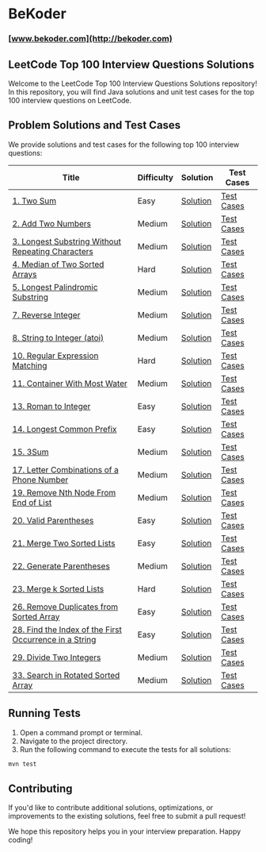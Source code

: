 # BeKoder
### [www.bekoder.com](http://bekoder.com)

## LeetCode Top 100 Interview Questions Solutions

Welcome to the LeetCode Top 100 Interview Questions Solutions repository! In this repository, you will find Java solutions and unit test cases for the top 100 interview questions on LeetCode.

## Problem Solutions and Test Cases

We provide solutions and test cases for the following top 100 interview questions:

| Title | Difficulty | Solution | Test Cases |
| ----- | ---------- | -------- | ---------- |
| [1. Two Sum](https://leetcode.com/problems/two-sum/) | Easy | [Solution](src/main/java/org/bekoder/TwoSum.java) | [Test Cases](src/test/java/org/bekoder/TwoSumTest.java) |
| [2. Add Two Numbers](https://leetcode.com/problems/add-two-numbers) | Medium | [Solution](src/main/java/org/bekoder/AddTwoNumbers.java) | [Test Cases](src/test/java/org/bekoder/AddTwoNumbersTest.java) |
| [3. Longest Substring Without Repeating Characters](https://leetcode.com/problems/longest-substring-without-repeating-characters/) | Medium | [Solution](src/main/java/org/bekoder/LongestSubstring.java) | [Test Cases](src/test/java/org/bekoder/LongestSubstringTest.java) |
| [4. Median of Two Sorted Arrays](https://leetcode.com/problems/median-of-two-sorted-arrays) | Hard | [Solution](src/main/java/org/bekoder/MedianOfTwoSortedArrays.java) | [Test Cases](src/test/java/org/bekoder/MedianOfTwoSortedArraysTest.java) |
| [5. Longest Palindromic Substring](https://leetcode.com/problems/longest-palindromic-substring) | Medium | [Solution](src/main/java/org/bekoder/LongestPalindromicSubstring.java) | [Test Cases](src/test/java/org/bekoder/LongestPalindromicSubstringTest.java) |
| [7. Reverse Integer](https://leetcode.com/problems/reverse-integer) | Medium | [Solution](src/main/java/org/bekoder/ReverseInteger.java) | [Test Cases](src/test/java/org/bekoder/ReverseIntegerTest.java) |
| [8. String to Integer (atoi)](https://leetcode.com/problems/string-to-integer-atoi) | Medium | [Solution](src/main/java/org/bekoder/StringToInteger.java) | [Test Cases](src/test/java/org/bekoder/StringToIntegerTest.java) |
| [10. Regular Expression Matching](https://leetcode.com/problems/regular-expression-matching) | Hard | [Solution](src/main/java/org/bekoder/RegularExpressionMatching.java) | [Test Cases](src/test/java/org/bekoder/RegularExpressionMatchingTest.java) |
| [11. Container With Most Water](https://leetcode.com/problems/container-with-most-water) | Medium | [Solution](src/main/java/org/bekoder/ContainerWithMostWater.java) | [Test Cases](src/test/java/org/bekoder/ContainerWithMostWaterTest.java) |
| [13. Roman to Integer](https://leetcode.com/problems/roman-to-integer) | Easy | [Solution](src/main/java/org/bekoder/RomanToInteger.java) | [Test Cases](src/test/java/org/bekoder/RomanToIntegerTest.java) |
| [14. Longest Common Prefix](https://leetcode.com/problems/longest-common-prefix) | Easy | [Solution](src/main/java/org/bekoder/LongestCommonPrefix.java) | [Test Cases](src/test/java/org/bekoder/LongestCommonPrefixTest.java) |
| [15. 3Sum](https://leetcode.com/problems/3sum) | Medium | [Solution](src/main/java/org/bekoder/ThreeSum.java) | [Test Cases](src/test/java/org/bekoder/ThreeSumTest.java) |
| [17. Letter Combinations of a Phone Number](https://leetcode.com/problems/letter-combinations-of-a-phone-number) | Medium | [Solution](src/main/java/org/bekoder/LetterCombinations.java) | [Test Cases](src/test/java/org/bekoder/LetterCombinationsTest.java) |
| [19. Remove Nth Node From End of List](https://leetcode.com/problems/remove-nth-node-from-end-of-list) | Medium | [Solution](src/main/java/org/bekoder/RemoveNthFromEnd.java) | [Test Cases](src/test/java/org/bekoder/RemoveNthFromEndTest.java) |
| [20. Valid Parentheses](https://leetcode.com/problems/valid-parentheses) | Easy | [Solution](src/main/java/org/bekoder/ValidParentheses.java) | [Test Cases](src/test/java/org/bekoder/ValidParenthesesTest.java) |
| [21. Merge Two Sorted Lists](https://leetcode.com/problems/merge-two-sorted-lists) | Easy | [Solution](src/main/java/org/bekoder/MergeSortedLists.java) | [Test Cases](src/test/java/org/bekoder/MergeSortedListsTest.java) |
| [22. Generate Parentheses](https://leetcode.com/problems/generate-parentheses) | Medium | [Solution](src/main/java/org/bekoder/GenerateParentheses.java) | [Test Cases](src/test/java/org/bekoder/GenerateParenthesesTest.java) |
| [23. Merge k Sorted Lists](https://leetcode.com/problems/merge-k-sorted-lists) | Hard | [Solution](src/main/java/org/bekoder/MergingKSortedLists.java) | [Test Cases](src/test/java/org/bekoder/MergingKSortedListsTest.java) |
| [26. Remove Duplicates from Sorted Array](https://leetcode.com/problems/remove-duplicates-from-sorted-array) | Easy | [Solution](src/main/java/org/bekoder/RemoveDuplicates.java) | [Test Cases](src/test/java/org/bekoder/RemoveDuplicatesTest.java) |
| [28. Find the Index of the First Occurrence in a String](https://leetcode.com/problems/find-the-index-of-the-first-occurrence-in-a-string) | Easy | [Solution](src/main/java/org/bekoder/SearchRange.java) | [Test Cases](src/test/java/org/bekoder/SearchRangeTest.java) |
| [29. Divide Two Integers](https://leetcode.com/problems/divide-two-integers) | Medium | [Solution](src/main/java/org/bekoder/DivideTwoIntegers.java) | [Test Cases](src/test/java/org/bekoder/DivideTwoIntegersTest.java) |
| [33. Search in Rotated Sorted Array](https://leetcode.com/problems/search-in-rotated-sorted-array) | Medium | [Solution](src/main/java/org/bekoder/RotatedArraySearch.java) | [Test Cases](src/test/java/org/bekoder/RotatedArraySearchTest.java) |


## Running Tests

1. Open a command prompt or terminal.
2. Navigate to the project directory.
3. Run the following command to execute the tests for all solutions:

```bash
mvn test
```

## Contributing

If you'd like to contribute additional solutions, optimizations, or improvements to the existing solutions, feel free to submit a pull request!

We hope this repository helps you in your interview preparation. Happy coding!
